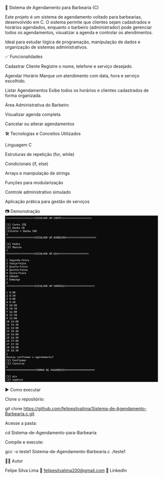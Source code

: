 💈 Sistema de Agendamento para Barbearia (C)

Este projeto é um sistema de agendamento voltado para barbearias, desenvolvido em C.
O sistema permite que clientes sejam cadastrados e horários agendados, enquanto o barbeiro (administrador) pode gerenciar todos os agendamentos, visualizar a agenda e controlar os atendimentos.

Ideal para estudar lógica de programação, manipulação de dados e organização de sistemas administrativos.

✅ Funcionalidades

Cadastrar Cliente
Registre o nome, telefone e serviço desejado.

Agendar Horário
Marque um atendimento com data, hora e serviço escolhido.

Listar Agendamentos
Exibe todos os horários e clientes cadastrados de forma organizada.

Área Administrativa do Barbeiro

Visualizar agenda completa

Cancelar ou alterar agendamentos

🛠️ Tecnologias e Conceitos Utilizados

Linguagem C

Estruturas de repetição (for, while)

Condicionais (if, else)

Arrays e manipulação de strings

Funções para modularização

Controle administrativo simulado

Aplicação prática para gestão de serviços

📷 Demonstração
![Exemplo de tela](docs/Screenshot_barbearia.png)


▶️ Como executar

Clone o repositório:

git clone https://github.com/felipesilvalima/Sistema-de-Agendamento-Barbearia.c.git


Acesse a pasta:

cd Sistema-de-Agendamento-para-Barbearia

Compile e execute:

gcc -o  teste1 Sistema-de-Agendamento-Barbearia.c
./teste1

👨‍💻 Autor

Felipe Silva Lima
📧 felipesilvalima200@gmail.com
🔗 LinkedIn

